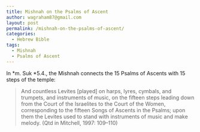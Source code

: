 ```yaml
---
title: Mishnah on the Psalms of Ascent
author: wagraham87@gmail.com
layout: post
permalink: /mishnah-on-the-psalms-of-ascent/
categories:
  - Hebrew Bible
tags:
  - Mishnah
  - Psalms of Ascent
---
```

In *m. Suk *5.4., the Mishnah connects the 15 Psalms of Ascents with 15 steps of the temple:

> And countless Levites [played] on harps, lyres, cymbals, and trumpets, and instruments of music, on the fifteen steps leading down from the Court of the Israelites to the Court of the Women, corresponding to the fifteen Songs of Ascents in the Psalms; upon them the Levites used to stand with instruments of music and make melody. (Qtd in Mitchell, 1997: 109–110)
